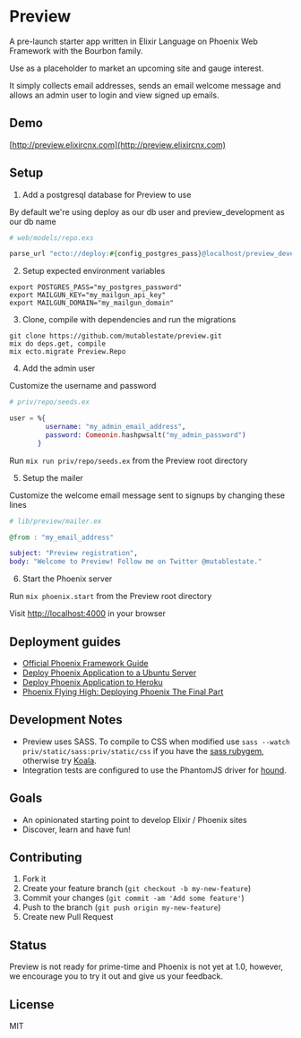 # Preview

A pre-launch starter app written in Elixir Language on Phoenix Web Framework with the Bourbon family.

Use as a placeholder to market an upcoming site and gauge interest.

It simply collects email addresses, sends an email welcome message and allows
an admin user to login and view signed up emails.

## Demo

[http://preview.elixircnx.com](http://preview.elixircnx.com)

## Setup

1. Add a postgresql database for Preview to use

  By default we're using deploy as our db user and preview_development as our db name

  ```elixir    
  # web/models/repo.exs

  parse_url "ecto://deploy:#{config_postgres_pass}@localhost/preview_development"
  ```

2. Setup expected environment variables

  ```
  export POSTGRES_PASS="my_postgres_password"
  export MAILGUN_KEY="my_mailgun_api_key"
  export MAILGUN_DOMAIN="my_mailgun_domain"
  ```

3. Clone, compile with dependencies and run the migrations

  ```
  git clone https://github.com/mutablestate/preview.git
  mix do deps.get, compile
  mix ecto.migrate Preview.Repo
  ```

4. Add the admin user

  Customize the username and password

  ```elixir
  # priv/repo/seeds.ex

  user = %{
           username: "my_admin_email_address",
           password: Comeonin.hashpwsalt("my_admin_password")
         }
  ```

  Run `mix run priv/repo/seeds.ex` from the Preview root directory

5. Setup the mailer

  Customize the welcome email message sent to signups by changing these lines

  ```elixir    
  # lib/preview/mailer.ex

  @from : "my_email_address"

  subject: "Preview registration",
  body: "Welcome to Preview! Follow me on Twitter @mutablestate."
  ```

6. Start the Phoenix server

  Run `mix phoenix.start` from the Preview root directory

  Visit [http://localhost:4000](http://localhost:4000) in your browser

## Deployment guides

- [Official Phoenix Framework Guide](http://www.phoenixframework.org/v0.7.2/docs/deployment)
- [Deploy Phoenix Application to a Ubuntu Server](http://learnelixir.com/blog/2014/10/16/deploy-phoenix-application-to-a-ubuntu-server/)
- [Deploy Phoenix Application to Heroku](http://learnelixir.com/blog/2014/10/15/deploy-phonenix-application-to-heroku-server/)
- [Phoenix Flying High: Deploying Phoenix The Final Part](http://www.elixirdose.com/post/phoenix-flying-high-deploying-phoenix-the-final-part)

## Development Notes

- Preview uses SASS. To compile to CSS when modified use `sass --watch priv/static/sass:priv/static/css` if you have the [sass rubygem](http://rubygems.org/gems/sass), otherwise try [Koala](http://koala-app.com).
- Integration tests are configured to use the PhantomJS driver for [hound](https://github.com/HashNuke/hound).

## Goals

- An opinionated starting point to develop Elixir / Phoenix sites
- Discover, learn and have fun!

## Contributing

1. Fork it
2. Create your feature branch (`git checkout -b my-new-feature`)
3. Commit your changes (`git commit -am 'Add some feature'`)
4. Push to the branch (`git push origin my-new-feature`)
5. Create new Pull Request

## Status

Preview is not ready for prime-time and Phoenix is not yet at 1.0, however, we encourage you to try it out and give us your feedback.

## License
MIT
